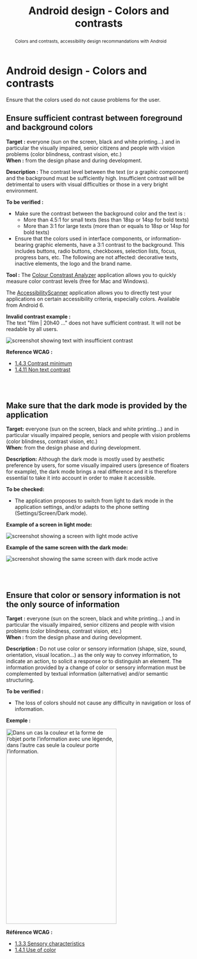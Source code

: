 ﻿---
title: "Android design - Colors and contrasts"
abstract: "Colors and contrasts, accessibility design recommandations with Android"
---

# Android design - Colors and contrasts

Ensure that the colors used do not cause problems for the user.

## Ensure sufficient contrast between foreground and background colors

**Target&nbsp;:** everyone (sun on the screen, black and white printing...) and in particular the visually impaired, senior citizens and people with vision problems (color blindness, contrast vision, etc.)  
**When&nbsp;:**  from the design phase and during development.

**Description&nbsp;:**
The contrast level between the text (or a graphic component) and the background must be sufficiently high.
Insufficient contrast will be detrimental to users with visual difficulties or those in a very bright environment.

**To be verified&nbsp;:**
- Make sure the contrast between the background color and the text is :
	- More than 4.5:1 for small texts (less than 18sp or 14sp for bold texts)
	- More than 3:1 for large texts (more than or equals to 18sp or 14sp for bold texts)
- Ensure that the colors used in interface components, or information-bearing graphic elements, have a 3:1 contrast to the background. This includes buttons, radio buttons, checkboxes, selection lists, focus, progress bars, etc. The following are not affected: decorative texts, inactive elements, the logo and the brand name.

**Tool&nbsp;:**
The [Colour Constrast Analyzer](http://www.paciellogroup.com/resources/contrastanalyser/) application allows you to quickly measure color contrast levels (free for Mac and Windows).  

The [AccessibilityScanner](https://play.google.com/store/apps/details?id=com.google.android.apps.accessibility.auditor&hl=fr) application allows you to directly test your applications on certain accessibility criteria, especially colors. Available from Android 6.

**Invalid contrast example&nbsp;:**  
The text "film | 20h40 ..." does not have sufficient contrast. It will not be readable by all users.  

![screenshot showing text with insufficient contrast](../../../images/contraste.png)  


**Reference <abbr>WCAG</abbr>&nbsp;:**  
- <a lang="en" href="https://www.w3.org/TR/WCAG21/#contrast-minimum">1.4.3 Contrast minimum</a>
- <a lang="en" href="https://www.w3.org/TR/WCAG21/#non-text-contrast">1.4.11 Non text contrast</a>

<br/><br/>

## Make sure that the dark mode is provided by the application

**Target:** everyone (sun on the screen, black and white printing...) and in particular visually impaired people, seniors and people with vision problems (color blindness, contrast vision, etc.)  
**When:** from the design phase and during development.

**Description:**
Although the dark mode is mostly used by aesthetic preference by users, for some visually impaired users (presence of floaters for example), the dark mode brings a real difference and it is therefore essential to take it into account in order to make it accessible.

**To be checked:**
- The application proposes to switch from light to dark mode in the application settings, and/or adapts to the phone setting (Settings/Screen/Dark mode).

**Example of a screen in light mode:**  

![screenshot showing a screen with light mode active](../../../images/light_mode.png)  

**Example of the same screen with the dark mode:**  

![screenshot showing the same screen with dark mode active](../../../images/dark_mode.png)  

<br/><br/>

## Ensure that color or sensory information is not the only source of information 


**Target&nbsp;:** everyone (sun on the screen, black and white printing...) and in particular the visually impaired, senior citizens and people with vision problems (color blindness, contrast vision, etc.)  
**When&nbsp;:**  from the design phase and during development.

**Description&nbsp;:**
Do not use color or sensory information (shape, size, sound, orientation, visual location...) as the only way to convey information, to indicate an action, to solicit a response or to distinguish an element. The information provided by a change of color or sensory information must be complemented by textual information (alternative) and/or semantic structuring.

**To be verified&nbsp;:**

- The loss of colors should not cause any difficulty in navigation or loss of information.
 

**Exemple&nbsp;:** 

<img src="../../../images/couleur.png" alt="Dans un cas la couleur et la forme de l’objet porte l’information avec une légende, dans l’autre cas seule la couleur porte l’information." width="300" height="530">


**Référence <abbr>WCAG</abbr>&nbsp;:**  
- <a lang="en" href="https://www.w3.org/TR/WCAG21/#sensory-characteristics">1.3.3 Sensory characteristics</a>
- <a lang="en" href="https://www.w3.org/TR/WCAG21/#use-of-color">1.4.1 Use of color</a>